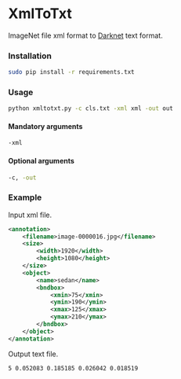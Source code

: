 # XmlToTxt
ImageNet file xml format to [Darknet](https://github.com/pjreddie/darknet) text format.

### Installation
```bash
sudo pip install -r requirements.txt
```
### Usage

```bash
python xmltotxt.py -c cls.txt -xml xml -out out
```
#### Mandatory arguments

```bash
-xml 
```
#### Optional arguments

```bash
-c, -out
```

### Example

Input xml file.

```xml
<annotation>
	<filename>image-0000016.jpg</filename>
	<size>
		<width>1920</width>
		<height>1080</height>
	</size>
	<object>
		<name>sedan</name>
		<bndbox>
			<xmin>75</xmin>
			<ymin>190</ymin>
			<xmax>125</xmax>
			<ymax>210</ymax>
		</bndbox>
	</object>
</annotation>
```
Output text file.
```text
5 0.052083 0.185185 0.026042 0.018519
```
